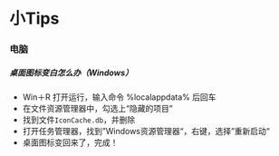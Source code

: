 # 小Tips

### 电脑

##### 桌面图标变白怎么办（Windows）

- Win＋R 打开运行，输入命令 %localappdata% 后回车
- 在文件资源管理器中，勾选上“隐藏的项目”
- 找到文件`IconCache.db`，并删除
- 打开任务管理器，找到”Windows资源管理器“，右键，选择”重新启动“
- 桌面图标变回来了，完成！
